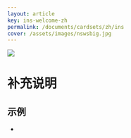 ```yaml
---
layout: article
key: ins-welcome-zh
permalink: /documents/cardsets/zh/ins
cover: /assets/images/nswsbig.jpg
---
```

![](/assets/images/CardAssets/treasures/front/40/图片.png)

# 补充说明



## 示例
* 